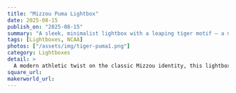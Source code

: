 ```yaml
---
title: "Mizzou Puma Lightbox"
date: 2025-08-15
publish_on: "2025-08-15"
summary: "A sleek, minimalist lightbox with a leaping tiger motif — a modern Mizzou twist on the classic Puma silhouette, glowing in signature gold to add a clean athletic edge to any Tiger fan display."
tags: [Lightboxes, NCAA]
photos: ["/assets/img/tiger-puma1.png"]
category: Lightboxes
detail: >
  A modern athletic twist on the classic Mizzou identity, this lightbox features a sleek leaping tiger silhouette inspired by the refined minimalism of performance apparel branding. 3D printed in PLA with a clean, integrated LED lighting system and discreet rear power connector, it delivers a sharp, energetic glow in signature Mizzou gold. A perfect fit for fans who lean toward modern design and subtle university pride.
square_url: 
makerworld_url: 
---
```

